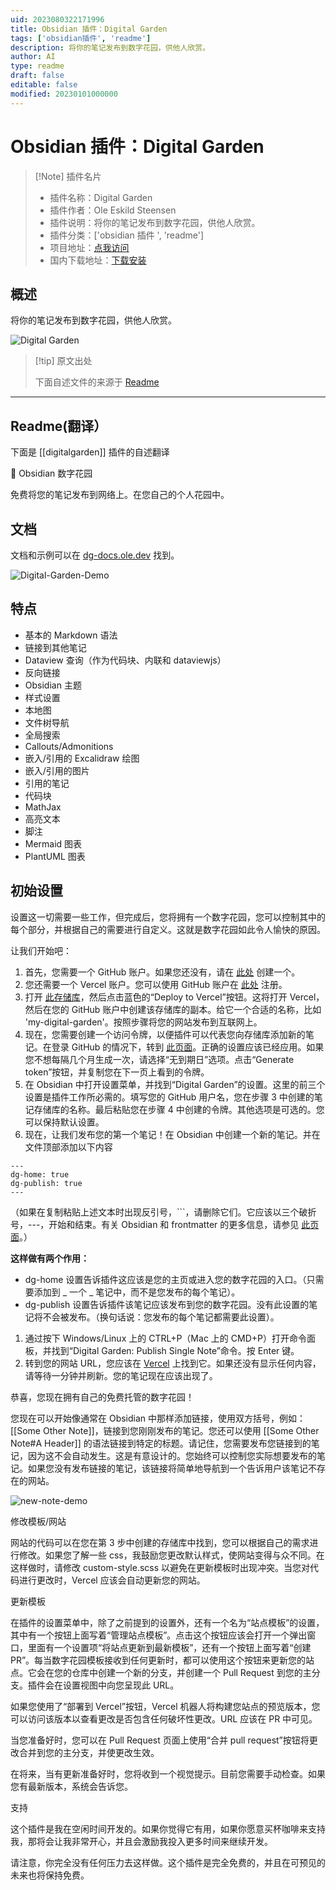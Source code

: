 ```yaml
---
uid: 2023080322171996
title: Obsidian 插件：Digital Garden
tags: ['obsidian插件', 'readme']
description: 将你的笔记发布到数字花园，供他人欣赏。
author: AI
type: readme
draft: false
editable: false
modified: 20230101000000
---
```


# Obsidian 插件：Digital Garden

> [!Note] 插件名片
> - 插件名称：Digital Garden
> - 插件作者：Ole Eskild Steensen
> - 插件说明：将你的笔记发布到数字花园，供他人欣赏。
> - 插件分类：['obsidian 插件 ', 'readme']
> - 项目地址：[点我访问](https://github.com/oleeskild/obsidian-digital-garden)
> - 国内下载地址：[下载安装](https://pkmer.cn/products/plugin/pluginMarket/?digitalgarden)

## 概述

将你的笔记发布到数字花园，供他人欣赏。

![Digital Garden](https://cdn.pkmer.cn/covers/digitalgarden.gif!pkmer)

> [!tip] 原文出处
>
>下面自述文件的来源于 [Readme](https://ghproxy.net/https://raw.githubusercontent.com/oleeskild/obsidian-digital-garden/main/README.md)
>

---

## Readme(翻译）

下面是 [[digitalgarden]] 插件的自述翻译

🏡 Obsidian 数字花园

免费将您的笔记发布到网络上。在您自己的个人花园中。

## 文档

文档和示例可以在 [dg-docs.ole.dev](https://dg-docs.ole.dev/) 找到。

![Digital-Garden-Demo](https://raw.githubusercontent.com/oleeskild/obsidian-digital-garden/main/img/dg-demo.gif)

## 特点

* 基本的 Markdown 语法
* 链接到其他笔记
* Dataview 查询（作为代码块、内联和 dataviewjs）
* 反向链接
* Obsidian 主题
* 样式设置
* 本地图
* 文件树导航
* 全局搜索
* Callouts/Admonitions
* 嵌入/引用的 Excalidraw 绘图
* 嵌入/引用的图片
* 引用的笔记
* 代码块
* MathJax
* 高亮文本
* 脚注
* Mermaid 图表
* PlantUML 图表

## 初始设置

设置这一切需要一些工作，但完成后，您将拥有一个数字花园，您可以控制其中的每个部分，并根据自己的需要进行自定义。这就是数字花园如此令人愉快的原因。

让我们开始吧：

1. 首先，您需要一个 GitHub 账户。如果您还没有，请在 [此处](https://github.com/signup) 创建一个。
2. 您还需要一个 Vercel 账户。您可以使用 GitHub 账户在 [此处](https://vercel.com/signup) 注册。
3. 打开 [此存储库](https://github.com/oleeskild/digitalgarden)，然后点击蓝色的“Deploy to Vercel”按钮。这将打开 Vercel，然后在您的 GitHub 账户中创建该存储库的副本。给它一个合适的名称，比如 'my-digital-garden'。按照步骤将您的网站发布到互联网上。
4. 现在，您需要创建一个访问令牌，以便插件可以代表您向存储库添加新的笔记。在登录 GitHub 的情况下，转到 [此页面](https://github.com/settings/tokens/new?scopes=repo)。正确的设置应该已经应用。如果您不想每隔几个月生成一次，请选择“无到期日”选项。点击“Generate token”按钮，并复制您在下一页上看到的令牌。
5. 在 Obsidian 中打开设置菜单，并找到“Digital Garden”的设置。这里的前三个设置是插件工作所必需的。填写您的 GitHub 用户名，您在步骤 3 中创建的笔记存储库的名称。最后粘贴您在步骤 4 中创建的令牌。其他选项是可选的。您可以保持默认设置。
6. 现在，让我们发布您的第一个笔记！在 Obsidian 中创建一个新的笔记。并在文件顶部添加以下内容

```
---
dg-home: true
dg-publish: true
---
```

（如果在复制粘贴上述文本时出现反引号，\`\`\`，请删除它们。它应该以三个破折号，---，开始和结束。有关 Obsidian 和 frontmatter 的更多信息，请参见 [此页面](https://help.obsidian.md/Advanced+topics/YAML+front+matter)。）

**这样做有两个作用：**

* dg-home 设置告诉插件这应该是您的主页或进入您的数字花园的入口。（只需要添加到 _ 一个 _ 笔记中，而不是您发布的每个笔记）。
* dg-publish 设置告诉插件该笔记应该发布到您的数字花园。没有此设置的笔记将不会被发布。（换句话说：您发布的每个笔记都需要此设置）。

1. 通过按下 Windows/Linux 上的 CTRL+P（Mac 上的 CMD+P）打开命令面板，并找到“Digital Garden: Publish Single Note”命令。按 Enter 键。
2. 转到您的网站 URL，您应该在 [Vercel](https://vercel.com/dashboard) 上找到它。如果还没有显示任何内容，请等待一分钟并刷新。您的笔记现在应该出现了。

恭喜，您现在拥有自己的免费托管的数字花园！

您现在可以开始像通常在 Obsidian 中那样添加链接，使用双方括号，例如：[[Some Other Note]]，链接到您刚刚发布的笔记。您还可以使用 [[Some Other Note#A Header]] 的语法链接到特定的标题。请记住，您需要发布您链接到的笔记，因为这不会自动发生。这是有意设计的。您始终可以控制您实际想要发布的笔记。如果您没有发布链接的笔记，该链接将简单地导航到一个告诉用户该笔记不存在的网站。

![new-note-demo](https://raw.githubusercontent.com/oleeskild/obsidian-digital-garden/main/img/new-note-demo.gif)

修改模板/网站

网站的代码可以在您在第 3 步中创建的存储库中找到，您可以根据自己的需求进行修改。如果您了解一些 css，我鼓励您更改默认样式，使网站变得与众不同。在这样做时，请修改 custom-style.scss 以避免在更新模板时出现冲突。当您对代码进行更改时，Vercel 应该会自动更新您的网站。

更新模板

在插件的设置菜单中，除了之前提到的设置外，还有一个名为“站点模板”的设置，其中有一个按钮上面写着“管理站点模板”。点击这个按钮应该会打开一个弹出窗口，里面有一个设置项“将站点更新到最新模板”，还有一个按钮上面写着“创建 PR”。每当数字花园模板接收到任何更新时，都可以使用这个按钮来更新您的站点。它会在您的仓库中创建一个新的分支，并创建一个 Pull Request 到您的主分支。插件会在设置视图中向您呈现此 URL。

如果您使用了“部署到 Vercel”按钮，Vercel 机器人将构建您站点的预览版本，您可以访问该版本以查看更改是否包含任何破坏性更改。URL 应该在 PR 中可见。

当您准备好时，您可以在 Pull Request 页面上使用“合并 pull request”按钮将更改合并到您的主分支，并使更改生效。

在将来，当有更新准备好时，您将收到一个视觉提示。目前您需要手动检查。如果您有最新版本，系统会告诉您。

支持

这个插件是我在空闲时间开发的。如果你觉得它有用，如果你愿意买杯咖啡来支持我，那将会让我非常开心，并且会激励我投入更多时间来继续开发。

请注意，你完全没有任何压力去这样做。这个插件是完全免费的，并且在可预见的未来也将保持免费。
